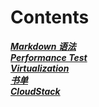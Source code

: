 # Contents
***[Markdown 语法](https://github.com/Leanna-Lee/MyNotes/blob/master/Markdown.md)***  
***[Performance Test](https://github.com/Leanna-Lee/MyNotes/blob/master/PerformTest.md)***  
***[Virtualization](https://github.com/Leanna-Lee/MyNotes/tree/master/Virtualization)***  
***[书单](https://github.com/Leanna-Lee/MyNotes/blob/master/%E4%B9%A6%E5%8D%95.md)***   
***[CloudStack](https://github.com/Leanna-Lee/MyNotes/tree/master/CloudStack)***